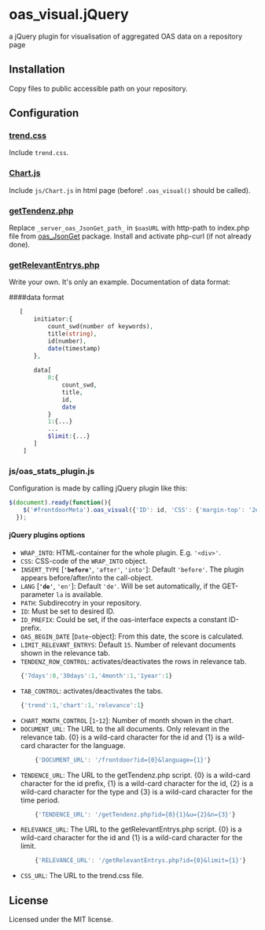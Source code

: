 # oas_visual.jQuery

a jQuery plugin for visualisation of aggregated OAS data on a repository page

## Installation

Copy files to public accessible path on your repository.

## Configuration

### [trend.css](trend.css)

Include ````trend.css````.

### [Chart.js](js/Chart.js)

Include ````js/Chart.js```` in html page (before! ````.oas_visual()```` should be called).

### [getTendenz.php](getTendenz.php)

Replace ````_server_oas_JsonGet_path_```` in ````$oasURL```` with http-path to index.php file from [oas_JsonGet](../oas_JsonGet) package.
Install and activate php-curl (if not already done).

### [getRelevantEntrys.php](getRelevantEntrys.php)

Write your own. It's only an example. Documentation of data format:

####data format

 ````php
 	[
    	initiator:{
            count_swd(number of keywords),
            title(string),
            id(number),
            date(timestamp)
        },
        
        data[
        	0:{
            	count_swd,
                title,
                id,
                date
            }
            1:{...}
            ...
            $limit:{...}
        ]
     ]
 ````

### js/oas_stats_plugin.js

Configuration is made by calling jQuery plugin like this:

  ````javascript
  $(document).ready(function(){
	  $('#frontdoorMeta').oas_visual({'ID': id, 'CSS': {'margin-top': '2ex'}});
	});
  ````
#### jQuery plugins options

 * ``WRAP_INTO``: HTML-container for the whole plugin. E.g. ``'<div>'``.
 * ``CSS``: CSS-code of the ``WRAP_INTO`` object.
 * ``INSERT_TYPE`` [**``'before'``**, ``'after'``, ``'into'``]: Default ``'before'``. The plugin appears before/after/into the call-object.
 * ``LANG`` [**``'de'``**, ``'en'``]: Default ``'de'``. Will be set automatically, if the GET-parameter ``la`` is available.
 * ``PATH``: Subdirecotry in your repository.
 * ``ID``: Must be set to desired ID.
 * ``ID_PREFIX``: Could be set, if the oas-interface expects a constant ID-prefix.
 * ``OAS_BEGIN_DATE`` [``Date``-object]: From this date, the score is calculated.
 * ``LIMIT_RELEVANT_ENTRYS``: Default ``15``. Number of relevant documents shown in the relevance tab.
 * ``TENDENZ_ROW_CONTROL``: activates/deactivates the rows in relevance tab.
    ````javascript
    {'7days':0,'30days':1,'4month':1,'1year':1}
    ````
 * ``TAB_CONTROL``: activates/deactivates the tabs.
    ````javascript
    {'trend':1,'chart':1,'relevance':1}
    ````
 * ``CHART_MONTH_CONTROL`` [``1``-``12``]: Number of month shown in the chart.
 * ``DOCUMENT_URL``: The URL to the all documents. Only relevant in the relevance tab. {0} is a wild-card character for the id and {1} is a wild-card character for the language.
    ````javascript
    	{'DOCUMENT_URL': '/frontdoor?id={0}&language={1}'}
	````
 * ``TENDENCE_URL``: The URL to the getTendenz.php script. {0} is a wild-card character for the id prefix, {1} is a wild-card character for the id, {2} is a wild-card character for the type and {3} is a wild-card character for the time period.
    ````javascript
    	{'TENDENCE_URL': '/getTendenz.php?id={0}{1}&u={2}&n={3}'}
    ````
 * ``RELEVANCE_URL``: The URL to the getRelevantEntrys.php script. {0} is a wild-card character for the id and {1} is a wild-card character for the limit.
    ````javascript
    	{'RELEVANCE_URL': '/getRelevantEntrys.php?id={0}&limit={1}'}
    ````
 * ``CSS_URL``: The URL to the trend.css file.

## License 

Licensed under the MIT license.
